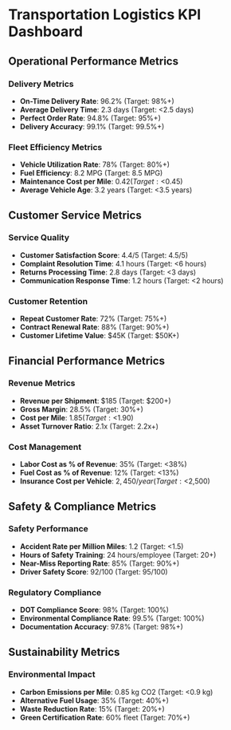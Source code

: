 # Transportation Logistics KPI Dashboard

## Operational Performance Metrics

### Delivery Metrics
- **On-Time Delivery Rate**: 96.2% (Target: 98%+)
- **Average Delivery Time**: 2.3 days (Target: <2.5 days)
- **Perfect Order Rate**: 94.8% (Target: 95%+)
- **Delivery Accuracy**: 99.1% (Target: 99.5%+)

### Fleet Efficiency Metrics
- **Vehicle Utilization Rate**: 78% (Target: 80%+)
- **Fuel Efficiency**: 8.2 MPG (Target: 8.5 MPG)
- **Maintenance Cost per Mile**: $0.42 (Target: <$0.45)
- **Average Vehicle Age**: 3.2 years (Target: <3.5 years)

## Customer Service Metrics

### Service Quality
- **Customer Satisfaction Score**: 4.4/5 (Target: 4.5/5)
- **Complaint Resolution Time**: 4.1 hours (Target: <6 hours)
- **Returns Processing Time**: 2.8 days (Target: <3 days)
- **Communication Response Time**: 1.2 hours (Target: <2 hours)

### Customer Retention
- **Repeat Customer Rate**: 72% (Target: 75%+)
- **Contract Renewal Rate**: 88% (Target: 90%+)
- **Customer Lifetime Value**: $45K (Target: $50K+)

## Financial Performance Metrics

### Revenue Metrics
- **Revenue per Shipment**: $185 (Target: $200+)
- **Gross Margin**: 28.5% (Target: 30%+)
- **Cost per Mile**: $1.85 (Target: <$1.90)
- **Asset Turnover Ratio**: 2.1x (Target: 2.2x+)

### Cost Management
- **Labor Cost as % of Revenue**: 35% (Target: <38%)
- **Fuel Cost as % of Revenue**: 12% (Target: <13%)
- **Insurance Cost per Vehicle**: $2,450/year (Target: <$2,500)

## Safety & Compliance Metrics

### Safety Performance
- **Accident Rate per Million Miles**: 1.2 (Target: <1.5)
- **Hours of Safety Training**: 24 hours/employee (Target: 20+)
- **Near-Miss Reporting Rate**: 85% (Target: 90%+)
- **Driver Safety Score**: 92/100 (Target: 95/100)

### Regulatory Compliance
- **DOT Compliance Score**: 98% (Target: 100%)
- **Environmental Compliance Rate**: 99.5% (Target: 100%)
- **Documentation Accuracy**: 97.8% (Target: 98%+)

## Sustainability Metrics

### Environmental Impact
- **Carbon Emissions per Mile**: 0.85 kg CO2 (Target: <0.9 kg)
- **Alternative Fuel Usage**: 35% (Target: 40%+)
- **Waste Reduction Rate**: 15% (Target: 20%+)
- **Green Certification Rate**: 60% fleet (Target: 70%+)